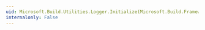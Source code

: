 ```yaml
---
uid: Microsoft.Build.Utilities.Logger.Initialize(Microsoft.Build.Framework.IEventSource)
internalonly: False
---
```

